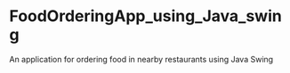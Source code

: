 # FoodOrderingApp_using_Java_swing
An application for ordering food in nearby restaurants using Java Swing
